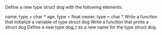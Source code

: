 Define a new type struct dog with the following elements:

name, type = char *
age, type = float
owner, type = char *
Write a function that initialize a variable of type struct dog
Write a function that prints a struct dog
Define a new type dog_t as a new name for the type struct dog.
